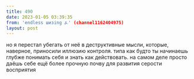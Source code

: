 ```yaml
---
title: 490
date: 2023-01-05 03:39:35
from: 'endless шизing ⍼' (channel1162404975)
layout: post
---
```


но я перестал убегать от неё в деструктивные мысли, которые, наверное, приносили иллюзию контроля. типа как будто ты начинаешь глубже понимать себя и знать как действовать. на самом деле просто даёшь себе ещё более прочную почву для развития серости восприятия
